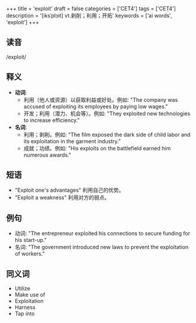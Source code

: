 +++
title = 'exploit'
draft = false
categories = ['CET4']
tags = ['CET4']
description = '[iksˈplɔit] vt.剥削；利用；开拓'
keywords = ['ai words', 'exploit']
+++

## 读音
/exploit/ 

## 释义
- **动词**:
    - 利用（他人或资源）以获取利益或好处。例如: "The company was accused of exploiting its employees by paying low wages."
    - 开发；利用（潜力、机会等）。例如: "They exploited new technologies to increase efficiency."
- **名词**:
    - 利用；剥削。例如: "The film exposed the dark side of child labor and its exploitation in the garment industry."
    - 成就；功绩。例如: "His exploits on the battlefield earned him numerous awards."

## 短语
- "Exploit one's advantages" 利用自己的优势。
- "Exploit a weakness" 利用对方的弱点。

## 例句
- 动词: "The entrepreneur exploited his connections to secure funding for his start-up."
- 名词: "The government introduced new laws to prevent the exploitation of workers."

## 同义词
- Utilize
- Make use of
- Exploitation
- Harness
- Tap into
